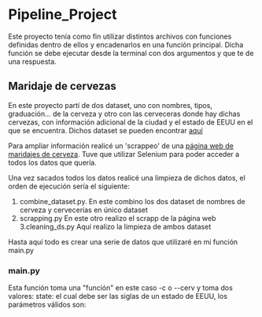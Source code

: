 Pipeline_Project
================

Este proyecto tenía como fin utilizar distintos archivos con funciones definidas dentro de ellos y encadenarlos en una función principal. Dicha función se debe ejecutar desde la terminal con dos argumentos y que te de una respuesta.

Maridaje de cervezas
--------------------

En este proyecto partí de dos dataset, uno con nombres, tipos, graduación... de la cerveza y otro con las cerveceras donde hay dichas cervezas, con información adicional de la ciudad y el estado de EEUU en el que se encuentra. Dichos dataset se pueden encontrar [aquí](https://www.kaggle.com/nickhould/craft-cans)

Para ampliar información realicé un 'scrappeo' de una [página web de maridajes de cerveza](https://www.thebeertimes.com/maridaje-con-cerveza/). Tuve que utilizar Selenium para poder acceder a todos los datos que quería.

Una vez sacados todos los datos realicé una limpieza de dichos datos, el orden de ejecución sería el siguiente:
1. combine_dataset.py.
   En este combino los dos dataset de nombres de cerveza y cervecerías en único dataset
2. scrapping.py
  En este otro realizo el scrapp de la página web
3.cleaning_ds.py
  Aquí realizo la limpieza de ambos dataset

Hasta aquí todo es crear una serie de datos que utilizaré en mi función main.py

### main.py
Esta función toma una "función" en este caso -c o --cerv y toma dos valores:
state: el cual debe ser las siglas de un estado de EEUU, los parámetros válidos son:
  



